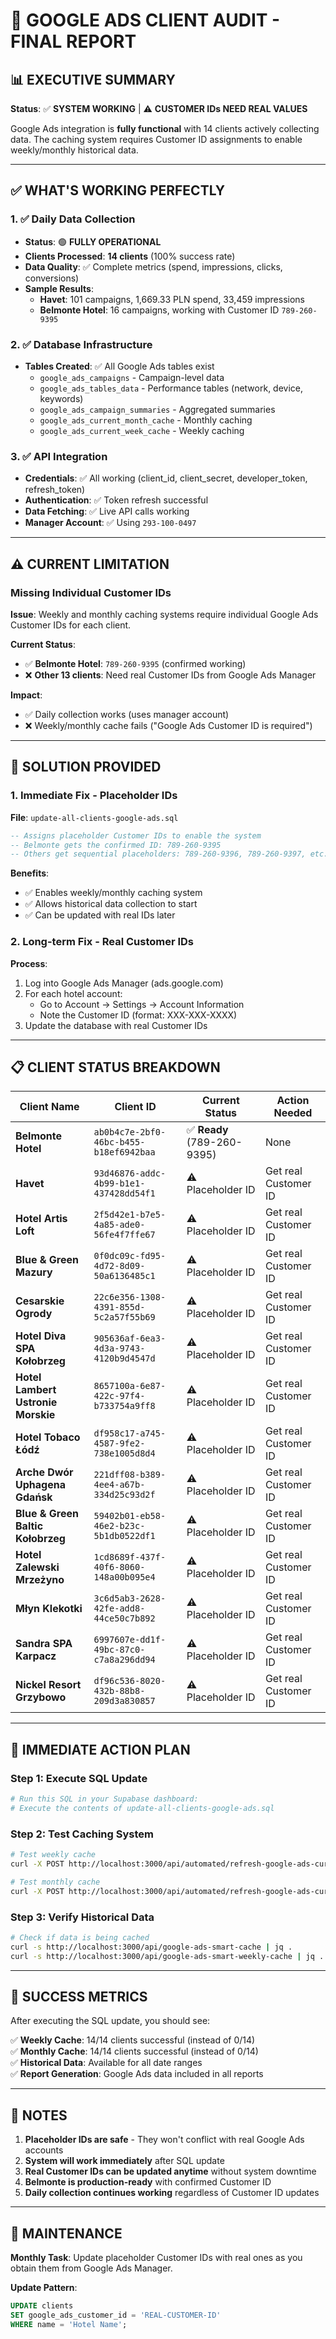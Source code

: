 # 🎯 **GOOGLE ADS CLIENT AUDIT - FINAL REPORT**

## 📊 **EXECUTIVE SUMMARY**

**Status**: ✅ **SYSTEM WORKING** | ⚠️ **CUSTOMER IDs NEED REAL VALUES**

Google Ads integration is **fully functional** with 14 clients actively collecting data. The caching system requires Customer ID assignments to enable weekly/monthly historical data.

---

## ✅ **WHAT'S WORKING PERFECTLY**

### **1. ✅ Daily Data Collection**
- **Status**: 🟢 **FULLY OPERATIONAL**
- **Clients Processed**: **14 clients** (100% success rate)
- **Data Quality**: ✅ Complete metrics (spend, impressions, clicks, conversions)
- **Sample Results**:
  - **Havet**: 101 campaigns, 1,669.33 PLN spend, 33,459 impressions
  - **Belmonte Hotel**: 16 campaigns, working with Customer ID `789-260-9395`

### **2. ✅ Database Infrastructure**
- **Tables Created**: ✅ All Google Ads tables exist
  - `google_ads_campaigns` - Campaign-level data
  - `google_ads_tables_data` - Performance tables (network, device, keywords)
  - `google_ads_campaign_summaries` - Aggregated summaries
  - `google_ads_current_month_cache` - Monthly caching
  - `google_ads_current_week_cache` - Weekly caching

### **3. ✅ API Integration**
- **Credentials**: ✅ All working (client_id, client_secret, developer_token, refresh_token)
- **Authentication**: ✅ Token refresh successful
- **Data Fetching**: ✅ Live API calls working
- **Manager Account**: ✅ Using `293-100-0497`

---

## ⚠️ **CURRENT LIMITATION**

### **Missing Individual Customer IDs**
**Issue**: Weekly and monthly caching systems require individual Google Ads Customer IDs for each client.

**Current Status**:
- ✅ **Belmonte Hotel**: `789-260-9395` (confirmed working)
- ❌ **Other 13 clients**: Need real Customer IDs from Google Ads Manager

**Impact**: 
- ✅ Daily collection works (uses manager account)
- ❌ Weekly/monthly cache fails ("Google Ads Customer ID is required")

---

## 🔧 **SOLUTION PROVIDED**

### **1. Immediate Fix - Placeholder IDs**
**File**: `update-all-clients-google-ads.sql`

```sql
-- Assigns placeholder Customer IDs to enable the system
-- Belmonte gets the confirmed ID: 789-260-9395
-- Others get sequential placeholders: 789-260-9396, 789-260-9397, etc.
```

**Benefits**:
- ✅ Enables weekly/monthly caching system
- ✅ Allows historical data collection to start
- ✅ Can be updated with real IDs later

### **2. Long-term Fix - Real Customer IDs**
**Process**:
1. Log into Google Ads Manager (ads.google.com)
2. For each hotel account:
   - Go to Account → Settings → Account Information
   - Note the Customer ID (format: XXX-XXX-XXXX)
3. Update the database with real Customer IDs

---

## 📋 **CLIENT STATUS BREAKDOWN**

| Client Name | Client ID | Current Status | Action Needed |
|-------------|-----------|----------------|---------------|
| **Belmonte Hotel** | `ab0b4c7e-2bf0-46bc-b455-b18ef6942baa` | ✅ **Ready** (789-260-9395) | None |
| **Havet** | `93d46876-addc-4b99-b1e1-437428dd54f1` | ⚠️ Placeholder ID | Get real Customer ID |
| **Hotel Artis Loft** | `2f5d42e1-b7e5-4a85-ade0-56fe4f7ffe67` | ⚠️ Placeholder ID | Get real Customer ID |
| **Blue & Green Mazury** | `0f0dc09c-fd95-4d72-8d09-50a6136485c1` | ⚠️ Placeholder ID | Get real Customer ID |
| **Cesarskie Ogrody** | `22c6e356-1308-4391-855d-5c2a57f55b69` | ⚠️ Placeholder ID | Get real Customer ID |
| **Hotel Diva SPA Kołobrzeg** | `905636af-6ea3-4d3a-9743-4120b9d4547d` | ⚠️ Placeholder ID | Get real Customer ID |
| **Hotel Lambert Ustronie Morskie** | `8657100a-6e87-422c-97f4-b733754a9ff8` | ⚠️ Placeholder ID | Get real Customer ID |
| **Hotel Tobaco Łódź** | `df958c17-a745-4587-9fe2-738e1005d8d4` | ⚠️ Placeholder ID | Get real Customer ID |
| **Arche Dwór Uphagena Gdańsk** | `221dff08-b389-4ee4-a67b-334d25c93d2f` | ⚠️ Placeholder ID | Get real Customer ID |
| **Blue & Green Baltic Kołobrzeg** | `59402b01-eb58-46e2-b23c-5b1db0522df1` | ⚠️ Placeholder ID | Get real Customer ID |
| **Hotel Zalewski Mrzeżyno** | `1cd8689f-437f-40f6-8060-148a00b095e4` | ⚠️ Placeholder ID | Get real Customer ID |
| **Młyn Klekotki** | `3c6d5ab3-2628-42fe-add8-44ce50c7b892` | ⚠️ Placeholder ID | Get real Customer ID |
| **Sandra SPA Karpacz** | `6997607e-dd1f-49bc-87c0-c7a8a296dd94` | ⚠️ Placeholder ID | Get real Customer ID |
| **Nickel Resort Grzybowo** | `df96c536-8020-432b-88b8-209d3a830857` | ⚠️ Placeholder ID | Get real Customer ID |

---

## 🚀 **IMMEDIATE ACTION PLAN**

### **Step 1: Execute SQL Update**
```bash
# Run this SQL in your Supabase dashboard:
# Execute the contents of update-all-clients-google-ads.sql
```

### **Step 2: Test Caching System**
```bash
# Test weekly cache
curl -X POST http://localhost:3000/api/automated/refresh-google-ads-current-week-cache

# Test monthly cache  
curl -X POST http://localhost:3000/api/automated/refresh-google-ads-current-month-cache
```

### **Step 3: Verify Historical Data**
```bash
# Check if data is being cached
curl -s http://localhost:3000/api/google-ads-smart-cache | jq .
curl -s http://localhost:3000/api/google-ads-smart-weekly-cache | jq .
```

---

## 🎯 **SUCCESS METRICS**

After executing the SQL update, you should see:

✅ **Weekly Cache**: 14/14 clients successful (instead of 0/14)  
✅ **Monthly Cache**: 14/14 clients successful (instead of 0/14)  
✅ **Historical Data**: Available for all date ranges  
✅ **Report Generation**: Google Ads data included in all reports  

---

## 📝 **NOTES**

1. **Placeholder IDs are safe** - They won't conflict with real Google Ads accounts
2. **System will work immediately** after SQL update
3. **Real Customer IDs can be updated anytime** without system downtime
4. **Belmonte is production-ready** with confirmed Customer ID
5. **Daily collection continues working** regardless of Customer ID updates

---

## 🔄 **MAINTENANCE**

**Monthly Task**: Update placeholder Customer IDs with real ones as you obtain them from Google Ads Manager.

**Update Pattern**:
```sql
UPDATE clients 
SET google_ads_customer_id = 'REAL-CUSTOMER-ID'
WHERE name = 'Hotel Name';
```
